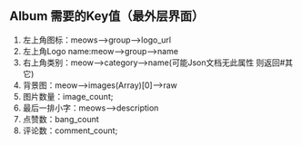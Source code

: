 ## Album 需要的Key值（最外层界面）

1. 左上角图标：meows—>group—>logo_url
2. 左上角Logo name:meow—>group—>name
3. 右上角类别：meow—>category—>name(可能Json文档无此属性 则返回#其它)
4. 背景图：meow—>images(Array)[0]—>raw
5. 图片数量：image_count;
6. 最后一排小字：meows—>description
7. 点赞数：bang_count
8. 评论数：comment_count;


